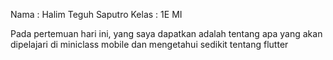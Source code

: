 Nama	: Halim Teguh Saputro
Kelas	: 1E MI

Pada pertemuan hari ini, yang saya dapatkan adalah tentang apa yang akan dipelajari di miniclass mobile dan mengetahui sedikit tentang flutter 